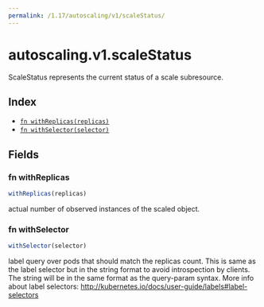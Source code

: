 ```yaml
---
permalink: /1.17/autoscaling/v1/scaleStatus/
---
```


# autoscaling.v1.scaleStatus

ScaleStatus represents the current status of a scale subresource.

## Index

* [`fn withReplicas(replicas)`](#fn-withreplicas)
* [`fn withSelector(selector)`](#fn-withselector)

## Fields

### fn withReplicas

```ts
withReplicas(replicas)
```

actual number of observed instances of the scaled object.

### fn withSelector

```ts
withSelector(selector)
```

label query over pods that should match the replicas count. This is same as the label selector but in the string format to avoid introspection by clients. The string will be in the same format as the query-param syntax. More info about label selectors: http://kubernetes.io/docs/user-guide/labels#label-selectors